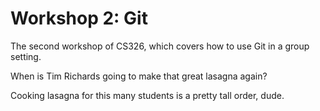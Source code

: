 # Workshop 2: Git

The second workshop of CS326, which covers how to use Git in a group setting.

When is Tim Richards going to make that great lasagna again?

Cooking lasagna for this many students is a pretty tall order, dude.
